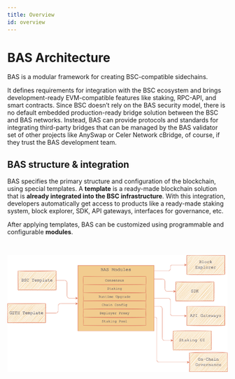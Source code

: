 ```yaml
---
title: Overview
id: overview
---
```


# BAS Architecture

BAS is a modular framework for creating BSC-compatible sidechains. 

It defines requirements for integration with the BSC ecosystem and brings development-ready EVM-compatible features like staking, RPC-API, and smart contracts. Since BSC doesn’t rely on the BAS security model, there is no default embedded production-ready bridge solution between the BSC and BAS networks. Instead, BAS can provide protocols and standards for integrating third-party bridges that can be managed by the BAS validator set of other projects like AnySwap or Celer Network cBridge, of course, if they trust the BAS development team.


## BAS structure & integration

BAS specifies the primary structure and configuration of the blockchain, using special templates. A **template** is a ready-made blockchain solution that is **already integrated into the BSC infrastructure**. With this integration, developers automatically get access to products like a ready-made staking system, block explorer, SDK, API gateways, interfaces for governance, etc. 

After applying templates, BAS can be customized using programmable and configurable **modules**.

<p>
&nbsp;

![BAS architecture](../../../../static/img/bas-architecture.png)

</p>